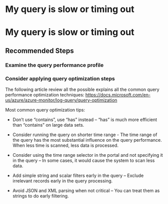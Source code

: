 <properties
pageTitle="Query My query is slow or timing out"
description="My query is slow or timing out"
service="microsoft.operationalinsights"
resource="workspaces"
symptomID=""
infoBubbleText=""
authors="meirm"
ms.author="meirm"
displayorder=""
selfHelpType="generic"
supportTopicIds="32727887"
resourceTags=""
productPesIds="15725"
cloudEnvironments="Public, Fairfax, usnat, ussec"
articleId="operationalinsights-queryingworkspace-queryslowortimeout"
ownershipId="AzureMonitoring_LogAnalytics"
/>
# My query is slow or timing out

# My query is slow or timing out

## **Recommended Steps** 

### **Examine the query performance profile**

### **Consider applying query optimization steps**

The following article review all the possible explains all the common query performance optimization techniques: https://docs.microsoft.com/en-us/azure/azure-monitor/log-query/query-optimization

Most common query optimization tips:

* Don’t use “contains”, use “has” instead – “has” is much more efficient than “contains” on large data sets.

* Consider running the query on shorter time range - The time range of the query has the most substantial influence on the query performance. When less time is scanned, less data is processed.

* Consider using the time range selector in the portal and not specifying it in the query – In some cases, it would cause the system to scan less data.

* Add simple string and scalar filters early in the query – Exclude irrelevant records early in the query processing.

* Avoid JSON and XML parsing when not critical – You can treat them as strings to do early filtering.